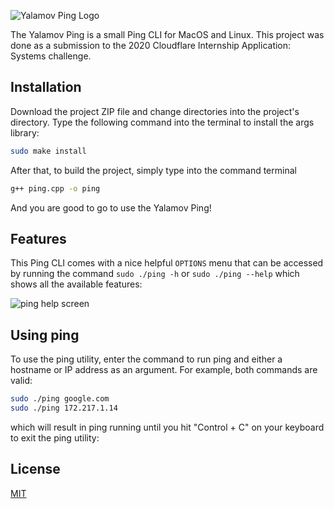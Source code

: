 ![Yalamov Ping Logo](https://github.com/AmirYalamov/cloudflare-internship-2020-systems-submission/blob/master/images/yalamovping.png)

The Yalamov Ping is a small Ping CLI for MacOS and Linux. This project was done as a submission to the 2020 Cloudflare Internship Application: Systems challenge.

## Installation

Download the project ZIP file and change directories into the project's directory. Type the following command into the terminal to install the args library:

```bash
sudo make install
```
After that, to build the project, simply type into the command terminal 

```bash
g++ ping.cpp -o ping
```

And you are good to go to use the Yalamov Ping!

## Features

This Ping CLI comes with a nice helpful ```OPTIONS``` menu that can be accessed by running the command ```sudo ./ping -h``` or ```sudo ./ping --help``` which shows all the available features:

![ping help screen](https://github.com/AmirYalamov/cloudflare-internship-2020-systems-submission/blob/master/images/pinghelp.png)


## Using ping
To use the ping utility, enter the command to run ping and either a hostname or IP address as an argument. For example, both commands are valid: 

```bash
sudo ./ping google.com
sudo ./ping 172.217.1.14
```
which will result in ping running until you hit "Control + C" on your keyboard to exit the ping utility:



## License
[MIT](https://choosealicense.com/licenses/mit/)
